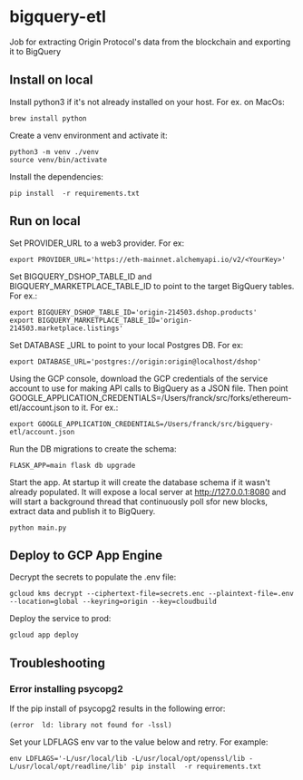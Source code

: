 # bigquery-etl
Job for extracting Origin Protocol's data from the blockchain and exporting it to BigQuery


## Install on local
Install python3 if it's not already installed on your host. For ex. on MacOs:

    brew install python

Create a venv environment and activate it:

    python3 -m venv ./venv
    source venv/bin/activate

Install the dependencies:

    pip install  -r requirements.txt


## Run on local
Set PROVIDER_URL to a web3 provider. For ex:

    export PROVIDER_URL='https://eth-mainnet.alchemyapi.io/v2/<YourKey>'

Set BIGQUERY_DSHOP_TABLE_ID and BIGQUERY_MARKETPLACE_TABLE_ID to point to the target BigQuery tables. For ex.:

    export BIGQUERY_DSHOP_TABLE_ID='origin-214503.dshop.products'
    export BIGQUERY_MARKETPLACE_TABLE_ID='origin-214503.marketplace.listings'

Set DATABASE _URL to point to your local Postgres DB. For ex:

    export DATABASE_URL='postgres://origin:origin@localhost/dshop'

Using the GCP console, download the GCP credentials of the service account to use for making API calls to BigQuery as a JSON file. Then point GOOGLE_APPLICATION_CREDENTIALS=/Users/franck/src/forks/ethereum-etl/account.json
 to it. For ex.:

    export GOOGLE_APPLICATION_CREDENTIALS=/Users/franck/src/bigquery-etl/account.json

Run the DB migrations to create the schema:

    FLASK_APP=main flask db upgrade

Start the app. At startup it will create the database schema if it wasn't already populated. It will expose a local server at http://127.0.0.1:8080 and will start a background thread that continuously poll sfor new blocks, extract data and publish it to BigQuery.

    python main.py

## Deploy to GCP App Engine
Decrypt the secrets to populate the .env file:

    gcloud kms decrypt --ciphertext-file=secrets.enc --plaintext-file=.env --location=global --keyring=origin --key=cloudbuild

Deploy the service to prod:

    gcloud app deploy


## Troubleshooting

### Error installing psycopg2
If the pip install of psycopg2 results in the following error:

    (error  ld: library not found for -lssl)

Set your LDFLAGS env var to the value below and retry. For example:

    env LDFLAGS='-L/usr/local/lib -L/usr/local/opt/openssl/lib -L/usr/local/opt/readline/lib' pip install  -r requirements.txt
